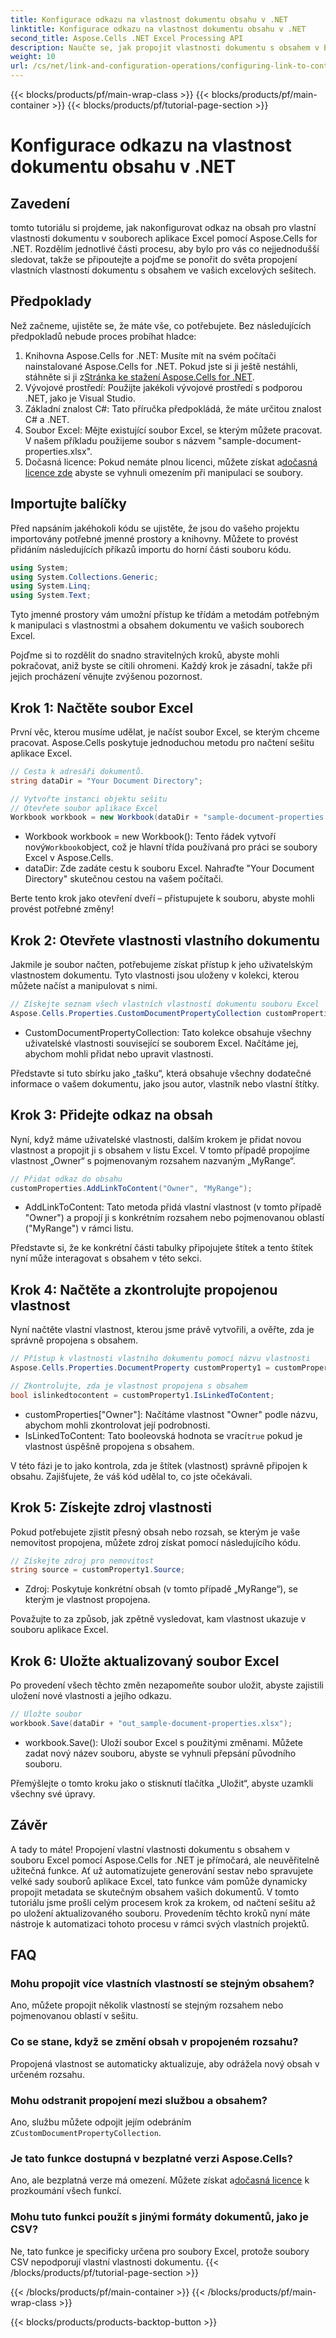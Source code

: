```yaml
---
title: Konfigurace odkazu na vlastnost dokumentu obsahu v .NET
linktitle: Konfigurace odkazu na vlastnost dokumentu obsahu v .NET
second_title: Aspose.Cells .NET Excel Processing API
description: Naučte se, jak propojit vlastnosti dokumentu s obsahem v Excelu pomocí Aspose.Cells for .NET. Výukový program krok za krokem pro vývojáře.
weight: 10
url: /cs/net/link-and-configuration-operations/configuring-link-to-content-document-property/
---
```


{{< blocks/products/pf/main-wrap-class >}}
{{< blocks/products/pf/main-container >}}
{{< blocks/products/pf/tutorial-page-section >}}

# Konfigurace odkazu na vlastnost dokumentu obsahu v .NET

## Zavedení

tomto tutoriálu si projdeme, jak nakonfigurovat odkaz na obsah pro vlastní vlastnosti dokumentu v souborech aplikace Excel pomocí Aspose.Cells for .NET. Rozdělím jednotlivé části procesu, aby bylo pro vás co nejjednodušší sledovat, takže se připoutejte a pojďme se ponořit do světa propojení vlastních vlastností dokumentu s obsahem ve vašich excelových sešitech.

## Předpoklady

Než začneme, ujistěte se, že máte vše, co potřebujete. Bez následujících předpokladů nebude proces probíhat hladce:

1.  Knihovna Aspose.Cells for .NET: Musíte mít na svém počítači nainstalované Aspose.Cells for .NET. Pokud jste si ji ještě nestáhli, stáhněte si ji z[Stránka ke stažení Aspose.Cells for .NET](https://releases.aspose.com/cells/net/).
2. Vývojové prostředí: Použijte jakékoli vývojové prostředí s podporou .NET, jako je Visual Studio.
3. Základní znalost C#: Tato příručka předpokládá, že máte určitou znalost C# a .NET.
4. Soubor Excel: Mějte existující soubor Excel, se kterým můžete pracovat. V našem příkladu použijeme soubor s názvem "sample-document-properties.xlsx".
5. Dočasná licence: Pokud nemáte plnou licenci, můžete získat a[dočasná licence zde](https://purchase.aspose.com/temporary-license/) abyste se vyhnuli omezením při manipulaci se soubory.

## Importujte balíčky

Před napsáním jakéhokoli kódu se ujistěte, že jsou do vašeho projektu importovány potřebné jmenné prostory a knihovny. Můžete to provést přidáním následujících příkazů importu do horní části souboru kódu.

```csharp
using System;
using System.Collections.Generic;
using System.Linq;
using System.Text;
```

Tyto jmenné prostory vám umožní přístup ke třídám a metodám potřebným k manipulaci s vlastnostmi a obsahem dokumentu ve vašich souborech Excel.

Pojďme si to rozdělit do snadno stravitelných kroků, abyste mohli pokračovat, aniž byste se cítili ohromeni. Každý krok je zásadní, takže při jejich procházení věnujte zvýšenou pozornost.

## Krok 1: Načtěte soubor Excel

První věc, kterou musíme udělat, je načíst soubor Excel, se kterým chceme pracovat. Aspose.Cells poskytuje jednoduchou metodu pro načtení sešitu aplikace Excel.

```csharp
// Cesta k adresáři dokumentů.
string dataDir = "Your Document Directory";

// Vytvořte instanci objektu sešitu
// Otevřete soubor aplikace Excel
Workbook workbook = new Workbook(dataDir + "sample-document-properties.xlsx");
```

-  Workbook workbook = new Workbook(): Tento řádek vytvoří nový`Workbook`object, což je hlavní třída používaná pro práci se soubory Excel v Aspose.Cells.
- dataDir: Zde zadáte cestu k souboru Excel. Nahraďte "Your Document Directory" skutečnou cestou na vašem počítači.

Berte tento krok jako otevření dveří – přistupujete k souboru, abyste mohli provést potřebné změny!

## Krok 2: Otevřete vlastnosti vlastního dokumentu

Jakmile je soubor načten, potřebujeme získat přístup k jeho uživatelským vlastnostem dokumentu. Tyto vlastnosti jsou uloženy v kolekci, kterou můžete načíst a manipulovat s nimi.

```csharp
// Získejte seznam všech vlastních vlastností dokumentu souboru Excel
Aspose.Cells.Properties.CustomDocumentPropertyCollection customProperties = workbook.Worksheets.CustomDocumentProperties;
```

- CustomDocumentPropertyCollection: Tato kolekce obsahuje všechny uživatelské vlastnosti související se souborem Excel. Načítáme jej, abychom mohli přidat nebo upravit vlastnosti.

Představte si tuto sbírku jako „tašku“, která obsahuje všechny dodatečné informace o vašem dokumentu, jako jsou autor, vlastník nebo vlastní štítky.

## Krok 3: Přidejte odkaz na obsah

Nyní, když máme uživatelské vlastnosti, dalším krokem je přidat novou vlastnost a propojit ji s obsahem v listu Excel. V tomto případě propojíme vlastnost „Owner“ s pojmenovaným rozsahem nazvaným „MyRange“.

```csharp
// Přidat odkaz do obsahu
customProperties.AddLinkToContent("Owner", "MyRange");
```

- AddLinkToContent: Tato metoda přidá vlastní vlastnost (v tomto případě "Owner") a propojí ji s konkrétním rozsahem nebo pojmenovanou oblastí ("MyRange") v rámci listu.

Představte si, že ke konkrétní části tabulky připojujete štítek a tento štítek nyní může interagovat s obsahem v této sekci.

## Krok 4: Načtěte a zkontrolujte propojenou vlastnost

Nyní načtěte vlastní vlastnost, kterou jsme právě vytvořili, a ověřte, zda je správně propojena s obsahem.

```csharp
// Přístup k vlastnosti vlastního dokumentu pomocí názvu vlastnosti
Aspose.Cells.Properties.DocumentProperty customProperty1 = customProperties["Owner"];

// Zkontrolujte, zda je vlastnost propojena s obsahem
bool islinkedtocontent = customProperty1.IsLinkedToContent;
```

- customProperties["Owner"]: Načítáme vlastnost "Owner" podle názvu, abychom mohli zkontrolovat její podrobnosti.
- IsLinkedToContent: Tato booleovská hodnota se vrací`true` pokud je vlastnost úspěšně propojena s obsahem.

V této fázi je to jako kontrola, zda je štítek (vlastnost) správně připojen k obsahu. Zajišťujete, že váš kód udělal to, co jste očekávali.

## Krok 5: Získejte zdroj vlastnosti

Pokud potřebujete zjistit přesný obsah nebo rozsah, se kterým je vaše nemovitost propojena, můžete zdroj získat pomocí následujícího kódu.

```csharp
// Získejte zdroj pro nemovitost
string source = customProperty1.Source;
```

- Zdroj: Poskytuje konkrétní obsah (v tomto případě „MyRange“), se kterým je vlastnost propojena.

Považujte to za způsob, jak zpětně vysledovat, kam vlastnost ukazuje v souboru aplikace Excel.

## Krok 6: Uložte aktualizovaný soubor Excel

Po provedení všech těchto změn nezapomeňte soubor uložit, abyste zajistili uložení nové vlastnosti a jejího odkazu.

```csharp
// Uložte soubor
workbook.Save(dataDir + "out_sample-document-properties.xlsx");
```

- workbook.Save(): Uloží soubor Excel s použitými změnami. Můžete zadat nový název souboru, abyste se vyhnuli přepsání původního souboru.

Přemýšlejte o tomto kroku jako o stisknutí tlačítka „Uložit“, abyste uzamkli všechny své úpravy.

## Závěr

A tady to máte! Propojení vlastní vlastnosti dokumentu s obsahem v souboru Excel pomocí Aspose.Cells for .NET je přímočará, ale neuvěřitelně užitečná funkce. Ať už automatizujete generování sestav nebo spravujete velké sady souborů aplikace Excel, tato funkce vám pomůže dynamicky propojit metadata se skutečným obsahem vašich dokumentů.
V tomto tutoriálu jsme prošli celým procesem krok za krokem, od načtení sešitu až po uložení aktualizovaného souboru. Provedením těchto kroků nyní máte nástroje k automatizaci tohoto procesu v rámci svých vlastních projektů.

## FAQ

### Mohu propojit více vlastních vlastností se stejným obsahem?
Ano, můžete propojit několik vlastností se stejným rozsahem nebo pojmenovanou oblastí v sešitu.

### Co se stane, když se změní obsah v propojeném rozsahu?
Propojená vlastnost se automaticky aktualizuje, aby odrážela nový obsah v určeném rozsahu.

### Mohu odstranit propojení mezi službou a obsahem?
 Ano, službu můžete odpojit jejím odebráním z`CustomDocumentPropertyCollection`.

### Je tato funkce dostupná v bezplatné verzi Aspose.Cells?
 Ano, ale bezplatná verze má omezení. Můžete získat a[dočasná licence](https://purchase.aspose.com/temporary-license/) k prozkoumání všech funkcí.

### Mohu tuto funkci použít s jinými formáty dokumentů, jako je CSV?
Ne, tato funkce je specificky určena pro soubory Excel, protože soubory CSV nepodporují vlastní vlastnosti dokumentu.
{{< /blocks/products/pf/tutorial-page-section >}}

{{< /blocks/products/pf/main-container >}}
{{< /blocks/products/pf/main-wrap-class >}}

{{< blocks/products/products-backtop-button >}}
